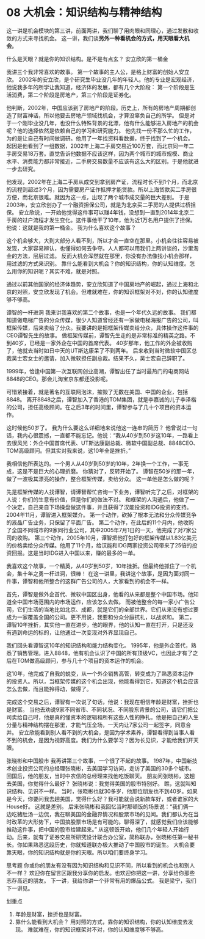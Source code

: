 # 08 大机会：知识结构与精神结构

这一讲是机会模块的第三讲，前面两讲，我们聊了用肉眼和同理心，通过发散和收敛的方式来寻找机会。
这一讲，我们谈**另外一种看机会的方式，用天眼看大机会**。

什么是天眼？就是你的知识结构。是不是有点玄？
安立欣的第一桶金

我讲三个我非常喜欢的故事。
第一个故事的主人公，是格上财富的创始人安立欣。
2002年的安立欣，是个研究生毕业没几年的年轻人。他的专业是宏观经济，他说我多年的所学让我知道，经济体的发展，都有几个大阶段：
第一个阶段是生活消费，第二个阶段是房地产，第三个阶段是证券化。

他判断，2002年，中国应该到了房地产的阶段。历史上，所有的房地产周期都创造了财富神话，所以他要去房地产领域找机会，才算没辜负自己的所学。
但是对于一个刚毕业没几年，也没什么特殊背景的北漂，他有什么能够进入房地产的机会呢？他的选择依然是依赖自己的学习和研究能力。
他先找一份不那么忙的工作，为的是让自己有时间做调研。他用了一年找资料看数据，终于找到了一个机会。
起因是他看到了一组数据，2002年上海二手房交易近100万套，而北京同一年二手房交易18万套。直觉告诉他数据不应该这样，因为两个城市的城市规模、商业水平、消费能力都非常接近，二手房交易数量不应该有这么大的区别。于是他就进一步去研究。

他发现，2002年在上海二手房从成交到拿到房产证，流程时长不到1个月，而北京的流程则超过3个月，因为需要房产证作抵押才能贷款。所以上海贷款买二手房很方便，而北京很难。就因为这一点，出现了两个城市成交量的巨大差别。
于是2003年，安立欣创办了一个融资担保公司，就是为北京买二手房的人提供过桥担保。
安立欣说，一开始他觉得这件事可以赚4年钱，没想到一直到2014年北京二手房的过户流程才发生变化。这件事他干了10年，他为近1万名用户提供了担保。他说：这就是我的第一桶金。
我为什么喜欢这个故事？

这个机会够大，大到大部分人看不到，所以才会一直空在那里。小机会往往容易被发现，大家容易辨认，也懂得如何去争夺。人人都可以用我们上两讲谈的，沙里淘金的方法，层层过滤。
反而大机会浑然就在那里，你没有办法像找小机会那样，用过滤的方式来识别。
靠什么能看到大机会？你的知识结构，你的认知维度。怎么用你的知识呢？其实不难，就是对照。

通过以前其他国家的经济体趋势，安立欣知道了中国房地产的崛起，通过上海和北京的对照，安立欣发现了机会。但难就难在，你的知识框架对不对，你的认知维度够不够高。

谭智的一杆进洞
我来讲我喜欢的第二个故事，也是一个年代久远的故事。
我们都知道做电梯广告的分众传媒，很少人知道曾经还有一家做电梯海报广告的公司，叫框架传媒，后来卖给了分众。我要讲的是把框架传媒卖给分众，具体操作这件事的CEO谭智先生的故事。
做框架传媒前，谭智先生走的是非常标准的精英之路。不到40岁，已经是一家外企在中国的首席代表。
40岁那年，他工作的外企被收购了，他就去当时如日中天的UT斯达康呆了不到两年。
后来收到当时微软中国区总裁吴士宏女士的邀请，加入微软担任副总裁。结果不久，吴士宏自己辞职了。

1999年，恰逢中国第一次互联网创业高潮，谭智出任了当时最热门的电商网站8848的CEO。那会儿淘宝京东都还没影呢。

可惜紧接着，就是著名的互联网泡沫，摧毁了无数在美国、中国的企业，包括8848。
离开8848之后，谭智加入了香港的TOM集团，就是李嘉诚的儿子李泽楷的公司，担任高级顾问。在之后3年的时间里，谭智参与了几十个项目的资本运作。

这时候他50岁了。
我为什么要这么详细地来说他这一连串的简历？
他曾说过一句话，我内心很震撼，一直都不能忘记。他说：“我从40岁到50岁这10年，一路看上去很风光：外企中国首席代表、UT斯达康副总裁、微软中国副总裁、8848CEO、TOM高级顾问。但其实对我来说，这10年全是挫折。”

我相信他所表达的。一个男人从40岁到50岁的10年，2年换一个工作，一事无成，这是不是巨大的心理折磨。
你猜对了，反转开始了。
谭智在50岁的那一年，做了一波极其漂亮的操作，整合框架传媒，卖给分众。
这一单他是怎么做的呢？

先是框架传媒的人找谭智，请谭智帮忙咨询一下业务，谭智听完了之后，对框架的人说：你们的生意有价值，但是你们的做法不对。
和框架的人沟通后，他做了一个决定，自己亲自下场操盘做这件事，并且获得了汉能投资和IDG投资的支持。
2004年11月，谭智进入框架媒介。
第一个动作，砍掉了根本无法和分众传媒竞争的液晶广告业务，只保留了平面广告。
第二个动作，在此后的11个月内，他收购了全国不同城市的9家同行业公司，其中2005年7月1日的一天，他完成了对7家公司的收购。
第三个动作，2005年10月，谭智把他打包好的框架传媒以1.83亿美元的价格卖给分众传媒。他用了11个月，给汉能和IDG两家投资公司带来了25倍的投资回报。这是当时IDG进入中国以来，赚的最多的一单。

我喜欢这个故事，一个精英，从40岁到50岁，10年挫折。但最终他抓住了一个机会，集十年之勇一杆进洞，很棒！
在这一讲里，我讲这个故事，是因为面对同一件事，谭智和他所整合的这群广告公司的人，大家看到的机会不一样。

首先，谭智是做外企首代、微软中国区出身，他看的从来都是整个中国市场。他知道全中国市场范围内的市场运作，应该怎么去做。
而被他整合的每一家小广告公司，它们生活的当地比如北京、成都，就是它们的全部世界。它们从来没有想过要成为一家覆盖全国的公司。更不用说，我要和分众分庭抗礼，以战求和。
第二，谭智10年挫折，其实他一直在进步，他的眼界，他的认知一直在打开，只是还没有遇到命运的标的，让他通过一次变现对外界显现自己。

我们回头看谭智这10年的知识结构和能力结构变化。
1995年，他是外企首代，熟悉了销售管理。进入8848，他有机会认识了中国的所有顶级VC，也因此才有了之后在TOM做高级顾问，参与几十个项目的资本运作的机会。

这10年，他完成了自我的蜕变，从一个外企销售高管，转变成为了熟悉资本运作的投资人。所以，当框架传媒的这个机会出现，他能看得到它，知道这个机会应该怎么去做，而且能拎得动，做得了。

完成这个交易之后，谭智有一次说了句话，他说：我现在相信年龄是财富，挫折也是财富。
当他去劝说9家不同省市、不同状况、不同股东背景的公司，请它们把公司卖给自己时，他是真的懂资本的逻辑和所有这些人性的挣扎。他是把自己的人生分量与精神结构摆在那里，才能气压全场，一天内让7家公司一起签字，同意合并。
安立欣能看到别人看不到的大机会，是因为学术素养，谭智看得到当事人看不到的机会，是因为视野高度。我们为什么要学习？因为长见识，才能给我们开天眼。

张晓彬和中国股市
我再讲第三个故事，一个很了不起的故事。
1987年，中国新技术创业投资公司的总经理张晓彬，去美国学习访问，走访了美国的30多个城市。回国后，他的朋友，当时中农信的总经理来找他吃饭聊天。
朋友问张晓彬，这趟去美国，你觉得什么最好？
张晓彬说：我觉得美国的股市特别好。
瞧，这就叫知识结构、见识不一样。
当时，张晓彬也就30多岁，他那位朋友也不到40岁。如果是今天，你要问我去趟美国，觉得什么好？我可能就会说新款车好，或者谁家的大House好。
这就是差别。
后来张晓彬和我回忆当时那顿饭的场景说：“我们俩一边吃猪肚汤一边侃，我在聊美国的金融界情况和股票市场的见闻。我们都认为在当时改革的大形势下，中国搞股票市场是有可能的。聊得深了，就感觉我们应该能够推动这件事，把中国的股市给建起来。”
从这顿饭开始，他们几个年轻人开始行动。后来，就有了证券交易所研究设计联合办公室，简称联办，张晓彬任第一秘书长。你如果熟悉这段历史，你就知道联办极大推动了中国股市的诞生。
大机会要靠天眼，你的知识结构就是你的天眼。所以咱们要终身学习。

思考题
你或你的朋友有没有因为知识结构和见识不同，所以看到的机会也和别人不一样？
欢迎你在留言区跟我分享你的启发。也欢迎你把这一讲，分享给你那些志存高远的朋友。
下一讲，我给你讲一个非常有用的爆品公式。
我是梁宁，我们下一讲见。

划重点
1. 年龄是财富，挫折也是财富。 
2. 靠什么能看到大机会？
用对照的方式，靠你的知识结构，你的认知维度去发现。
难就难在，你的知识框架对不对，你的认知维度够不够高。